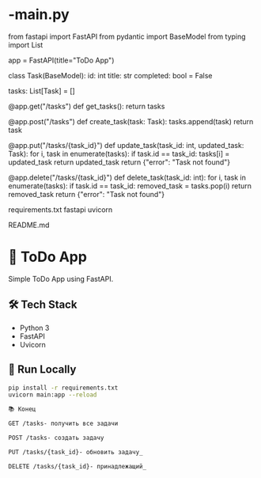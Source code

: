 # -main.py
from fastapi import FastAPI
from pydantic import BaseModel
from typing import List

app = FastAPI(title="ToDo App")

class Task(BaseModel):
    id: int
    title: str
    completed: bool = False

tasks: List[Task] = []

@app.get("/tasks")
def get_tasks():
    return tasks

@app.post("/tasks")
def create_task(task: Task):
    tasks.append(task)
    return task

@app.put("/tasks/{task_id}")
def update_task(task_id: int, updated_task: Task):
    for i, task in enumerate(tasks):
        if task.id == task_id:
            tasks[i] = updated_task
            return updated_task
    return {"error": "Task not found"}

@app.delete("/tasks/{task_id}")
def delete_task(task_id: int):
    for i, task in enumerate(tasks):
        if task.id == task_id:
            removed_task = tasks.pop(i)
            return removed_task
    return {"error": "Task not found"}

requirements.txt
fastapi
uvicorn

README.md
# 📝 ToDo App

Simple ToDo App using FastAPI.

## 🛠️ Tech Stack
- Python 3
- FastAPI
- Uvicorn

## 🚀 Run Locally
```bash
pip install -r requirements.txt
uvicorn main:app --reload

📚 Конец

GET /tasks- получить все задачи

POST /tasks- создать задачу

PUT /tasks/{task_id}- обновить задачу_

DELETE /tasks/{task_id}- принадлежащий_
